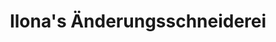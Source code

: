 ---
title: "Ilona's Änderungsschneiderei"
url: /baden-baden/ilonas-aenderungsschneiderei/
shop: Schneiderei
---
